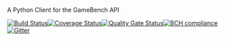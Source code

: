 A Python Client for the GameBench API

[![Build Status](https://travis-ci.com/bigfishgames/GameBenchAPI.svg?branch=master)](https://travis-ci.com/bigfishgames/GameBenchAP)[![Coverage Status](https://coveralls.io/repos/github/bigfishgames/GameBenchAPI-PyClient/badge.svg)](https://coveralls.io/github/bigfishgames/GameBenchAPI-PyClient)[![Quality Gate Status](https://sonarcloud.io/api/project_badges/measure?project=bigfishgames_GameBenchAPI&metric=alert_status)](https://sonarcloud.io/dashboard?id=bigfishgames_GameBenchAPI)[![BCH compliance](https://bettercodehub.com/edge/badge/bigfishgames/GameBenchAPI?branch=master)](https://bettercodehub.com/)[![Gitter](https://badges.gitter.im/bigfishgames/GameBench-API-PyClient.svg)](https://gitter.im/bigfishgames/GameBench-API-PyClient?utm_source=badge&utm_medium=badge&utm_campaign=pr-badge)

